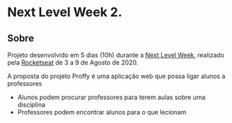 # Next Level Week 2.

## Sobre

Projeto desenvolvido em 5 dias (10h) durante a [Next Level Week](https://nextlevelweek.com/inscricao/2), realizado pela [Rocketseat](https://github.com/Rocketseat) de 3 a 9 de Agosto de 2020.

A proposta do projeto Proffy é uma aplicação web que possa ligar alunos a professores

* Alunos podem procurar professores para terem aulas sobre uma disciplina
* Professores podem encontrar alunos para o que lecionam



